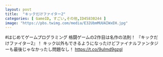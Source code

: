 ```yaml
---
layout: post
title:  "キックだけファイター2"
categories: [ GameID, すごい,その他,ID45830244 ]
image: "https://pbs.twimg.com/media/E32UbmMUUAIWxEH.jpg"
---
```

#はじめてゲームプログラミング 
格闘ゲームの2作目は名作の法則！ 『キックだけファイター2』！ キック以外もできるようになったけどファイナルファンタジーも最後じゃなかったし問題なし！ https://t.co/9uImd9gzgl
